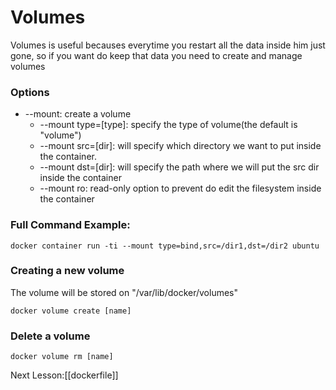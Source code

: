 # Volumes

Volumes is useful becauses everytime you restart all the data inside him just gone, so if you want do keep that data you need to create and manage volumes

### Options

* --mount: create a volume
	* --mount type=[type]: specify the type of volume(the default is "volume")
	* --mount src=[dir]: will specify which directory we want to put inside the container.
	* --mount dst=[dir]: will specify the path where we will put the src dir inside the container
	* --mount ro: read-only option to prevent do edit the filesystem inside the container 

### Full Command Example:

```docker
docker container run -ti --mount type=bind,src=/dir1,dst=/dir2 ubuntu
```

### Creating a new volume

The volume will be stored on "/var/lib/docker/volumes"
```docker
docker volume create [name]
```

### Delete a volume

```docker
docker volume rm [name]
```

Next Lesson:[[dockerfile]]
